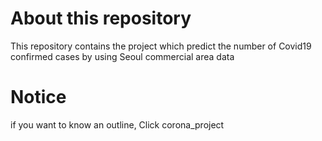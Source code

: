 # About this repository
This repository contains the project which predict the number of Covid19 confirmed cases by using Seoul commercial area data

# Notice
if you want to know an outline, Click corona_project
